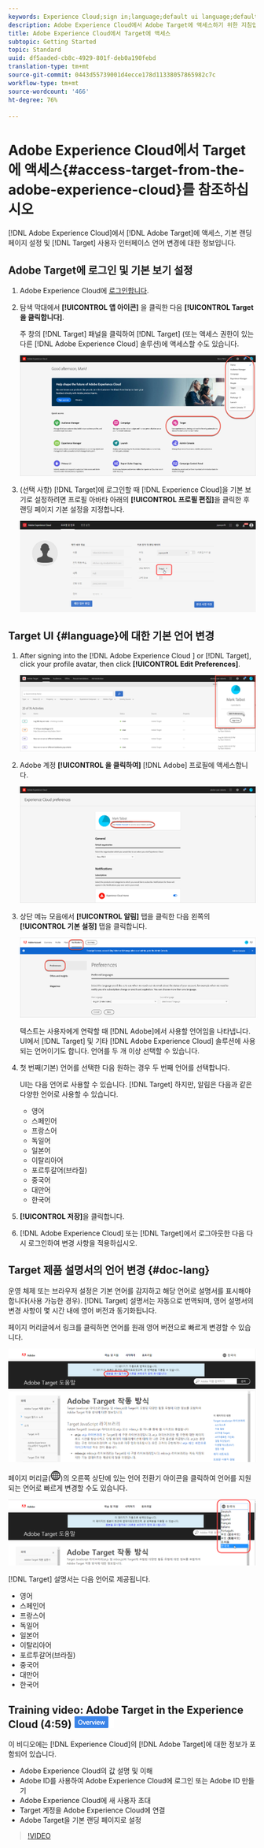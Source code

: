 ```yaml
---
keywords: Experience Cloud;sign in;language;default ui language;default language
description: Adobe Experience Cloud에서 Adobe Target에 액세스하기 위한 지침입니다.
title: Adobe Experience Cloud에서 Target에 액세스
subtopic: Getting Started
topic: Standard
uuid: df5aaded-cb8c-4929-801f-deb0a190febd
translation-type: tm+mt
source-git-commit: 0443d55739001d4ecce178d11338057865982c7c
workflow-type: tm+mt
source-wordcount: '466'
ht-degree: 76%

---
```



# Adobe Experience Cloud에서 Target에 액세스{#access-target-from-the-adobe-experience-cloud}를 참조하십시오

[!DNL Adobe Experience Cloud]에서 [!DNL Adobe Target]에 액세스, 기본 랜딩 페이지 설정 및 [!DNL Target] 사용자 인터페이스 언어 변경에 대한 정보입니다.

## Adobe Target에 로그인 및 기본 보기 설정

1. Adobe Experience Cloud에 [로그인합니다](https://experience.adobe.com/).

1. 탐색 막대에서 **[!UICONTROL 앱 아이콘]** 을 클릭한 다음 **[!UICONTROL Target을 클릭합니다]**.

   주 창의 [!DNL Target] 패널을 클릭하여 [!DNL Target] (또는 액세스 권한이 있는 다른 [!DNL Adobe Experience Cloud] 솔루션)에 액세스할 수도 있습니다.

   ![애플리케이션 아이콘](/help/c-intro/assets/appmenu-new.png)

1. (선택 사항) [!DNL Target]에 로그인할 때 [!DNL Experience Cloud]을 기본 보기로 설정하려면 프로필 아바타 아래의 **[!UICONTROL 프로필 편집]**&#x200B;을 클릭한 후 랜딩 페이지 기본 설정을 지정합니다.

   ![랜딩 페이지](/help/c-intro/assets/pagepref-new.png)

## Target UI {#language}에 대한 기본 언어 변경

1. After signing into the [!DNL Adobe Experience Cloud ] or [!DNL Target], click your profile avatar, then click **[!UICONTROL Edit Preferences]**.

   ![프로필 편집](/help/c-intro/assets/change-language.png)

1. Adobe 계정 **[!UICONTROL 을 클릭하여]** [!DNL Adobe] 프로필에 액세스합니다.

   ![Adobe 계정](/help/c-intro/assets/adobe-account.png)

1. 상단 메뉴 모음에서 **[!UICONTROL 알림]** 탭을 클릭한 다음 왼쪽의 **[!UICONTROL 기본 설정]** 탭을 클릭합니다.

   ![기본 언어](/help/c-intro/assets/prefered-language.png)

   텍스트는 사용자에게 연락할 때 [!DNL Adobe]에서 사용할 언어임을 나타냅니다. UI에서 [!DNL Target] 및 기타 [!DNL Adobe Experience Cloud] 솔루션에 사용되는 언어이기도 합니다. 언어를 두 개 이상 선택할 수 있습니다.

1. 첫 번째(기본) 언어를 선택한 다음 원하는 경우 두 번째 언어를 선택합니다.

   UI는 다음 언어로 사용할 수 있습니다. [!DNL Target] 하지만, 알림은 다음과 같은 다양한 언어로 사용할 수 있습니다.

   * 영어
   * 스페인어
   * 프랑스어
   * 독일어
   * 일본어
   * 이탈리아어
   * 포르투갈어(브라질)
   * 중국어
   * 대만어
   * 한국어

1. **[!UICONTROL 저장]**&#x200B;을 클릭합니다.

1. [!DNL Adobe Experience Cloud] 또는 [!DNL Target]에서 로그아웃한 다음 다시 로그인하여 변경 사항을 적용하십시오.

## Target 제품 설명서의 언어 변경 {#doc-lang}

운영 체제 또는 브라우저 설정은 기본 언어를 감지하고 해당 언어로 설명서를 표시해야 합니다(사용 가능한 경우). [!DNL Target] 설명서는 자동으로 번역되며, 영어 설명서의 변경 사항이 몇 시간 내에 영어 버전과 동기화됩니다.

페이지 머리글에서 링크를 클릭하면 언어를 원래 영어 버전으로 빠르게 변경할 수 있습니다.

![원래 언어로 변경](/help/c-intro/assets/mt-original.png)

페이지 머리글(![언어 전환기](/help/c-intro/assets/icon-language-switcher.png))의 오른쪽 상단에 있는 언어 전환기 아이콘을 클릭하여 언어를 지원되는 언어로 빠르게 변경할 수도 있습니다.

![언어 전환기](/help/c-intro/assets/language-switcher.png)

[!DNL Target] 설명서는 다음 언어로 제공됩니다.

* 영어
* 스페인어
* 프랑스어
* 독일어
* 일본어
* 이탈리아어
* 포르투갈어(브라질)
* 중국어
* 대만어
* 한국어

## Training video: Adobe Target in the Experience Cloud (4:59) ![Overview badge](/help/assets/overview.png)

이 비디오에는 [!DNL Experience Cloud]의 [!DNL Adobe Target]에 대한 정보가 포함되어 있습니다.

* Adobe Experience Cloud의 값 설명 및 이해
* Adobe ID를 사용하여 Adobe Experience Cloud에 로그인 또는 Adobe ID 만들기
* Adobe Experience Cloud에 새 사용자 초대
* Target 계정을 Adobe Experience Cloud에 연결
* Adobe Target을 기본 랜딩 페이지로 설정

>[!VIDEO](https://www.youtube.com/v=7lwYrYC7vdM)